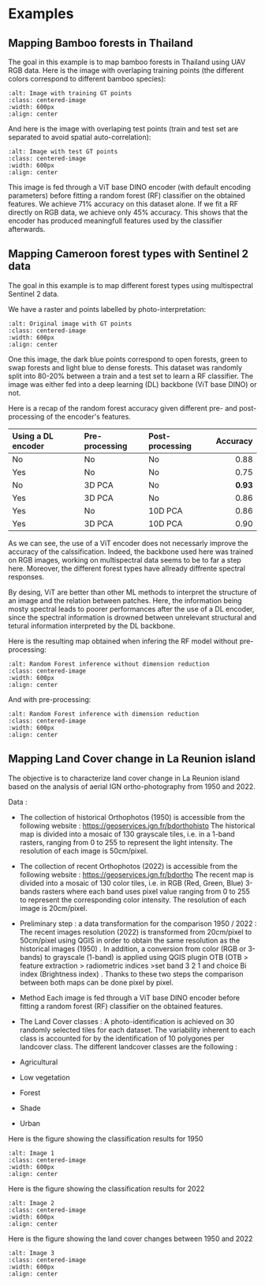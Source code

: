 # Examples


## Mapping Bamboo forests in Thailand


The goal in this example is to map bamboo forests in Thailand using UAV RGB data.
Here is the image with overlaping training points (the different colors correspond to different bamboo species):

```{image} ./_static/examples/drone_train.png
:alt: Image with training GT points
:class: centered-image
:width: 600px
:align: center
```

And here is the image with overlaping test points (train and test set are separated to avoid spatial auto-correlation):

```{image} ./_static/examples/drone_test.png
:alt: Image with test GT points
:class: centered-image
:width: 600px
:align: center
```

This image is fed through a ViT base DINO encoder (with default encoding parameters) before fitting a random forest (RF) classifier on the obtained features.
We achieve 71% accuracy on this dataset alone. If we fit a RF directly on RGB data, we achieve only 45% accuracy. This shows that the encoder has produced meaningfull features used by the classifier afterwards.



## Mapping Cameroon forest types with Sentinel 2 data


The goal in this example is to map different forest types using multispectral Sentinel 2 data.

We have a raster and points labelled by photo-interpretation:

```{image} ./_static/examples/original_points.png
:alt: Original image with GT points
:class: centered-image
:width: 600px
:align: center
```
One this image, the dark blue points correspond to open forests, green to swap forests and light blue to dense forests.
This dataset was randomly split into 80-20% between a train and a test set to learn a RF classifier.
The image was either fed into a deep learning (DL) backbone (ViT base DINO) or not.

Here is a recap of the random forest accuracy given different pre- and post-processing of the encoder's features.

| Using a DL encoder    | Pre-processing    | Post-processing   | Accuracy  |
| :-----------          | :-----------      | :--------------   |---------: |
| No                    | No                | No                |0.88       |
| Yes                   | No                | No                |0.75       |
| No                    | 3D PCA            | No                |**0.93**   |
| Yes                   | 3D PCA            | No                |0.86       |
| Yes                   | No                | 10D PCA           |0.86       |
| Yes                   | 3D PCA            | 10D PCA           |0.90       |


As we can see, the use of a ViT encoder does not necessarly improve the accuracy of the calssification.
Indeed, the backbone used here was trained on RGB images, working on multispectral data seems to be to far a step here.
Moreover, the different forest types have allready diffrente spectral responses.

By desing, ViT are better than other ML methods to interpret the structure of an image and the relation between patches.
Here, the information being mosty spectral leads to poorer performances after the use of a DL encoder, since the spectral information is drowned between unrelevant structural and tetural information interpreted by the DL backbone. 

Here is the resulting map obtained when infering the RF model without pre-processing:

```{image} ./_static/examples/rf_no_red.png
:alt: Random Forest inference without dimension reduction
:class: centered-image
:width: 600px
:align: center
```

And with pre-processing:

```{image} ./_static/examples/rf_red.png
:alt: Random Forest inference with dimension reduction
:class: centered-image
:width: 600px
:align: center
```


## Mapping Land Cover change in La Reunion island

The objective is to characterize land cover change in La Reunion island based on the analysis of aerial IGN ortho-photography from 1950 and 2022.

Data :
- The collection of historical Orthophotos (1950) is accessible from the following website : https://geoservices.ign.fr/bdorthohisto
The historical map is divided into a mosaic of 130 grayscale tiles, i.e. in a 1-band rasters, ranging from 0 to 255 to represent the light intensity.
The resolution of each image is 50cm/pixel.

- The collection of recent Orthophotos (2022) is accessible from the following website : https://geoservices.ign.fr/bdortho
The recent map is divided into a mosaic of 130 color tiles, i.e. in RGB (Red, Green, Blue) 3-bands rasters where each band uses pixel value ranging from 0 to 255 to represent the corresponding color intensity. The resolution of each image is 20cm/pixel.

- Preliminary step : a data transformation for the comparison 1950 / 2022 :
The recent images resolution  (2022) is transformed  from 20cm/pixel to 50cm/pixel using QGIS in order to obtain the same resolution as the historical images (1950) . In addition, a conversion from color (RGB or 3-bands) to grayscale (1-band) is applied using QGIS plugin OTB (OTB  > feature extraction > radiometric indices >set band 3 2 1 and choice Bi index (Brightness index) . Thanks to these two steps the comparison between both maps can be done pixel by pixel.

- Method
Each image is fed through a ViT base DINO encoder before fitting a random forest (RF) classifier on the obtained features.


- The Land Cover classes :
A photo-identification is achieved on 30 randomly selected tiles for each dataset. The variability inherent to each class is accounted for by the identification of 10 polygones per landcover class.
The different landcover classes are the following :
- Agricultural
- Low vegetation
- Forest
- Shade
- Urban


Here is the figure showing the classification results for 1950

```{image} ./_static/examples/classif_1950.png
:alt: Image 1
:class: centered-image
:width: 600px
:align: center
```


Here is the figure showing the classification results for 2022

```{image} ./_static/examples/classif_2022.png
:alt: Image 2
:class: centered-image
:width: 600px
:align: center
```


Here is the figure showing the land cover changes between 1950 and 2022

```{image} ./_static/examples/landcover_change.png
:alt: Image 3
:class: centered-image
:width: 600px
:align: center
```
